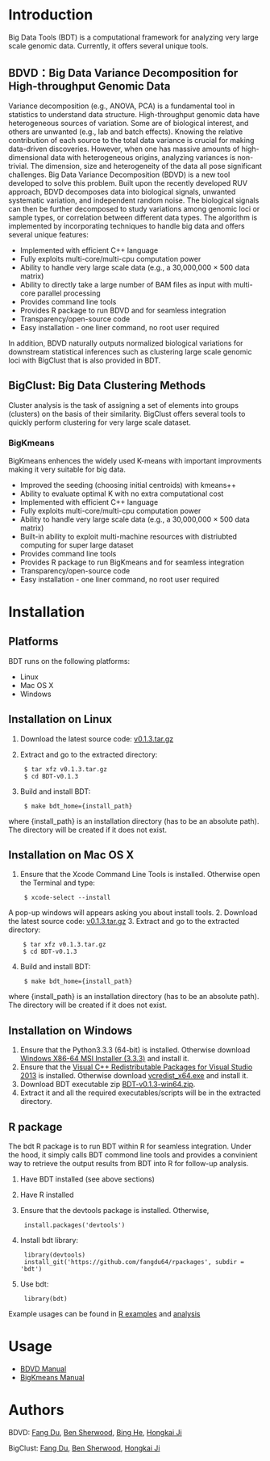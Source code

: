 # Introduction
Big Data Tools (BDT) is a computational framework for analyzing very large scale genomic data. Currently, it offers several unique tools.

## BDVD：Big Data Variance Decomposition for High-throughput Genomic Data
Variance decomposition (e.g., ANOVA, PCA) is a fundamental tool in statistics to
understand data structure. High-throughput genomic data have heterogeneous sources of variation. Some are of biological interest, and others are unwanted (e.g., lab and batch effects). Knowing the relative contribution of each source to the total data variance is crucial for making data-driven discoveries. However, when one has massive amounts of high-dimensional data with heterogeneous origins, analyzing variances is non-trivial. The dimension, size and heterogeneity of the data all pose significant challenges. Big Data Variance Decomposition (BDVD) is a new tool developed to solve this problem. Built upon the recently developed RUV approach, BDVD decomposes data into biological signals, unwanted systematic variation, and independent random noise. The biological signals can then be further decomposed to study variations among genomic loci or sample types, or correlation between different data types. The algorithm is implemented by incorporating techniques to handle big data and offers several unique features:
- Implemented with efficient C++ language
- Fully exploits multi-core/multi-cpu computation power
- Ability to handle very large scale data  (e.g., a 30,000,000 × 500 data matrix)
- Ability to directly take a large number of BAM files as input with multi-core parallel processing
- Provides command line tools
- Provides R package to run BDVD and for seamless integration
- Transparency/open-source code
- Easy installation - one liner command, no root user required

In addition, BDVD naturally outputs normalized biological variations for downstream statistical inferences such as clustering large scale genomic loci with BigClust that is also provided in BDT.

## BigClust: Big Data Clustering Methods
Cluster analysis is the task of assigning a set of elements into groups (clusters) on the basis of their similarity. BigClust offers several tools to quickly perform clustering for very large scale dataset. 

### BigKmeans
BigKmeans enhences the widely used K-means with important improvments making it very suitable for big data.
- Improved the seeding (choosing initial centroids) with kmeans++
- Ability to evaluate optimal K with no extra computational cost
- Implemented with efficient C++ language
- Fully exploits multi-core/multi-cpu computation power
- Ability to handle very large scale data  (e.g., a 30,000,000 × 500 data matrix)
- Built-in ability to exploit multi-machine resources with distriubted computing for super large dataset
- Provides command line tools
- Provides R package to run BigKmeans and for seamless integration
- Transparency/open-source code
- Easy installation - one liner command, no root user required

# Installation
## Platforms
BDT runs on the following platforms:
- Linux
- Mac OS X
- Windows

## Installation on Linux
1. Download the latest source code:  [v0.1.3.tar.gz](https://github.com/fangdu64/BDT/archive/v0.1.3.tar.gz)
2. Extract and go to the extracted directory:

        $ tar xfz v0.1.3.tar.gz
        $ cd BDT-v0.1.3
3. Build and install BDT:

        $ make bdt_home={install_path}
where {install_path} is an installation directory (has to be an absolute path). The directory will be created if it does not exist.

## Installation on Mac OS X
1. Ensure that the Xcode Command Line Tools is installed. Otherwise open the Terminal and type:

        $ xcode-select --install
A pop-up windows will appears asking you about install tools.
2. Download the latest source code:  [v0.1.3.tar.gz](https://github.com/fangdu64/BDT/archive/v0.1.3.tar.gz)
3. Extract and go to the extracted directory:

        $ tar xfz v0.1.3.tar.gz
        $ cd BDT-v0.1.3
4. Build and install BDT:

        $ make bdt_home={install_path}
where {install_path} is an installation directory (has to be an absolute path). The directory will be created if it does not exist.

## Installation on Windows
1. Ensure that the Python3.3.3 (64-bit) is installed. Otherwise download [Windows X86-64 MSI Installer (3.3.3)](https://www.python.org/ftp/python/3.3.3/python-3.3.3.amd64.msi) and install it.
2. Ensure that the [Visual C++ Redistributable Packages for Visual Studio 2013](https://www.microsoft.com/en-us/download/details.aspx?id=40784) is installed. Otherwise download [vcredist_x64.exe](https://www.microsoft.com/en-us/download/details.aspx?id=40784) and install it.
3. Download BDT executable zip [BDT-v0.1.3-win64.zip](https://github.com/fangdu64/BDT/releases/download/v0.1.3/BDT-v0.1.3-win64.zip).
4. Extract it and all the required executables/scripts will be in the extracted directory.

## R package
The bdt R package is to run BDT within R for seamless integration. Under the hood, it simply calls BDT commond line tools and provides a convinient way to retrieve the output results from BDT into R for follow-up analysis.

1. Have BDT installed (see above sections)
2. Have R installed
2. Ensure that the devtools package is installed. Otherwise,

        install.packages('devtools')
3. Install bdt library:

        library(devtools)
        install_git('https://github.com/fangdu64/rpackages', subdir = 'bdt')
4. Use bdt:

        library(bdt)
Example usages can be found in [R examples](https://github.com/fangdu64/BDT/tree/master/examples/R) and [ analysis](https://github.com/fangdu64/BDT/tree/master/examples/analysis)

# Usage
- [BDVD Manual](https://github.com/fangdu64/BDT/blob/master/doc/bdvd.md)
- [BigKmeans Manual](https://github.com/fangdu64/BDT/blob/master/doc/bigKmeans.md)

# Authors
BDVD: [Fang Du](https://www.linkedin.com/pub/fang-du/73/424/786), [Ben Sherwood](http://www.biostat.jhsph.edu/~hji/index_files/people.htm), [Bing He](http://www.biostat.jhsph.edu/~hji/index_files/people.htm), [Hongkai Ji](http://www.biostat.jhsph.edu/~hji/)

BigClust: [Fang Du](https://www.linkedin.com/pub/fang-du/73/424/786), [Ben Sherwood](http://www.biostat.jhsph.edu/~hji/index_files/people.htm), [Hongkai Ji](http://www.biostat.jhsph.edu/~hji/)

